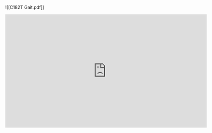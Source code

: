 ![[C182T Gait.pdf]]

<iframe type="text/html" width="640" height="360" src="https://www.faa.gov/sites/faa.gov/files/regulations_policies/handbooks_manuals/aviation/airplane_handbook/10_afh_ch9.pdf"  frameborder="0"></iframe>